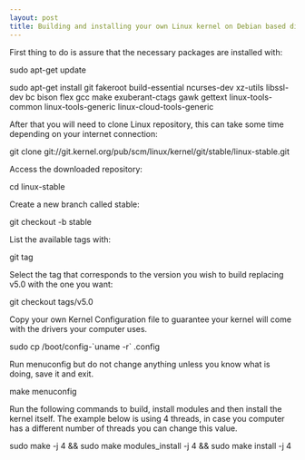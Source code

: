 ```yaml
---
layout: post
title: Building and installing your own Linux kernel on Debian based distros!
---
```


First thing to do is assure that the necessary packages are installed with:

sudo apt-get update

sudo apt-get install git fakeroot build-essential ncurses-dev xz-utils libssl-dev bc bison flex gcc make exuberant-ctags gawk gettext linux-tools-common linux-tools-generic linux-cloud-tools-generic

After that you will need to clone Linux repository, this can take some time depending on your internet connection:

git clone git://git.kernel.org/pub/scm/linux/kernel/git/stable/linux-stable.git

Access the downloaded repository:

cd linux-stable

Create a new branch called stable:

git checkout -b stable

List the available tags with:

git tag

Select the tag that corresponds to the version you wish to build replacing v5.0 with the one you want:

git checkout tags/v5.0

Copy your own Kernel Configuration file to guarantee your kernel will come with the drivers your computer uses.

sudo cp /boot/config-\`uname -r\` .config

Run menuconfig but do not change anything unless you know what is doing, save it and exit.

make menuconfig

Run the following commands to build, install modules and then install the kernel itself. The example below is using 4 threads, in case you computer has a different number of threads you can change this value.

sudo make -j 4 && sudo make modules_install -j 4 && sudo make install -j 4
